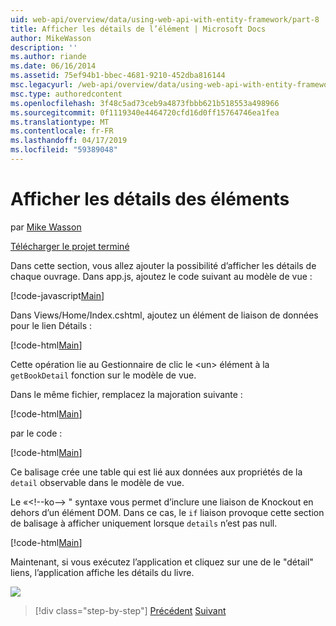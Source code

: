 ```yaml
---
uid: web-api/overview/data/using-web-api-with-entity-framework/part-8
title: Afficher les détails de l’élément | Microsoft Docs
author: MikeWasson
description: ''
ms.author: riande
ms.date: 06/16/2014
ms.assetid: 75ef94b1-bbec-4681-9210-452dba816144
msc.legacyurl: /web-api/overview/data/using-web-api-with-entity-framework/part-8
msc.type: authoredcontent
ms.openlocfilehash: 3f48c5ad73ceb9a4873fbbb621b518553a498966
ms.sourcegitcommit: 0f1119340e4464720cfd16d0ff15764746ea1fea
ms.translationtype: MT
ms.contentlocale: fr-FR
ms.lasthandoff: 04/17/2019
ms.locfileid: "59389048"
---
```

# <a name="display-item-details"></a>Afficher les détails des éléments

par [Mike Wasson](https://github.com/MikeWasson)

[Télécharger le projet terminé](https://github.com/MikeWasson/BookService)

Dans cette section, vous allez ajouter la possibilité d’afficher les détails de chaque ouvrage. Dans app.js, ajoutez le code suivant au modèle de vue :

[!code-javascript[Main](part-8/samples/sample1.js)]

Dans Views/Home/Index.cshtml, ajoutez un élément de liaison de données pour le lien Détails :

[!code-html[Main](part-8/samples/sample2.html?highlight=5)]

Cette opération lie au Gestionnaire de clic le &lt;un&gt; élément à la `getBookDetail` fonction sur le modèle de vue.

Dans le même fichier, remplacez la majoration suivante :

[!code-html[Main](part-8/samples/sample3.html)]

par le code :

[!code-html[Main](part-8/samples/sample4.html)]

Ce balisage crée une table qui est lié aux données aux propriétés de la `detail` observable dans le modèle de vue.

Le «&lt;!--ko--&gt; &quot; syntaxe vous permet d’inclure une liaison de Knockout en dehors d’un élément DOM. Dans ce cas, le `if` liaison provoque cette section de balisage à afficher uniquement lorsque `details` n’est pas null.

[!code-html[Main](part-8/samples/sample5.html)]

Maintenant, si vous exécutez l’application et cliquez sur une de le &quot;détail&quot; liens, l’application affiche les détails du livre.

[![](part-8/_static/image2.png)](part-8/_static/image1.png)

> [!div class="step-by-step"]
> [Précédent](part-7.md)
> [Suivant](part-9.md)
